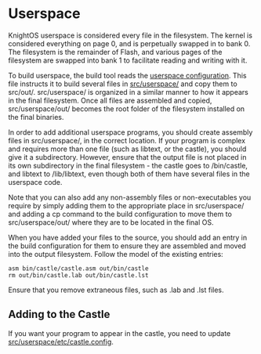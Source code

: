 # Userspace

KnightOS userspace is considered every file in the filesystem. The kernel is considered everything on
page 0, and is perpetually swapped in to bank 0. The filesystem is the remainder of Flash, and various
pages of the filesystem are swapped into bank 1 to facilitate reading and writing with it.

To build userspace, the build tool reads the
[userspace configuration](https://github.com/SirCmpwn/KnightOS/blob/master/src/userspace/build.cfg).
This file instructs it to build several files in
[src/userspace/](https://github.com/SirCmpwn/KnightOS/blob/master/docs/build/build-tool.md) and copy
them to src/out/. src/userspace/ is organized in a similar manner to how it appears in the final
filesystem. Once all files are assembled and copied, src/userspace/out/ becomes the root folder of
the filesystem installed on the final binaries.

In order to add additional userspace programs, you should create assembly files in src/userspace/, in
the correct location. If your program is complex and requires more than one file (such as libtext, or
the castle), you should give it a subdirectory. However, ensure that the output file is not placed
in its own subdirectory in the final filesystem - the castle goes to /bin/castle, and libtext to
/lib/libtext, even though both of them have several files in the userspace code.

Note that you can also add any non-assembly files or non-executables you require by simply adding them
to the appropriate place in src/userspace/ and adding a cp command to the build configuration to move
them to src/userspace/out/ where they are to be located in the final OS.

When you have added your files to the source, you should add an entry in the build configuration for
them to ensure they are assembled and moved into the output filesystem. Follow the model of the existing
entries:

    asm bin/castle/castle.asm out/bin/castle
    rm out/bin/castle.lab out/bin/castle.lst

Ensure that you remove extraneous files, such as .lab and .lst files.

## Adding to the Castle

If you want your program to appear in the castle, you need to update
[src/userspace/etc/castle.config](https://github.com/SirCmpwn/KnightOS/blob/master/src/userspace/etc/castle.config).